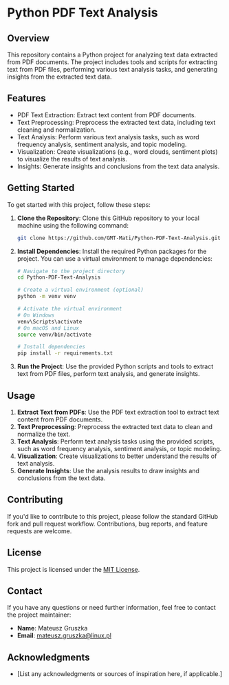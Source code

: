 # Python PDF Text Analysis

## Overview

This repository contains a Python project for analyzing text data extracted from PDF documents. The project includes tools and scripts for extracting text from PDF files, performing various text analysis tasks, and generating insights from the extracted text data.

## Features

- PDF Text Extraction: Extract text content from PDF documents.
- Text Preprocessing: Preprocess the extracted text data, including text cleaning and normalization.
- Text Analysis: Perform various text analysis tasks, such as word frequency analysis, sentiment analysis, and topic modeling.
- Visualization: Create visualizations (e.g., word clouds, sentiment plots) to visualize the results of text analysis.
- Insights: Generate insights and conclusions from the text data analysis.

## Getting Started

To get started with this project, follow these steps:

1. **Clone the Repository**: Clone this GitHub repository to your local machine using the following command:

   ```bash
   git clone https://github.com/GMT-Mati/Python-PDF-Text-Analysis.git
   ```

2. **Install Dependencies**: Install the required Python packages for the project. You can use a virtual environment to manage dependencies:

   ```bash
   # Navigate to the project directory
   cd Python-PDF-Text-Analysis

   # Create a virtual environment (optional)
   python -m venv venv

   # Activate the virtual environment
   # On Windows
   venv\Scripts\activate
   # On macOS and Linux
   source venv/bin/activate

   # Install dependencies
   pip install -r requirements.txt
   ```

3. **Run the Project**: Use the provided Python scripts and tools to extract text from PDF files, perform text analysis, and generate insights.

## Usage

1. **Extract Text from PDFs**: Use the PDF text extraction tool to extract text content from PDF documents.
2. **Text Preprocessing**: Preprocess the extracted text data to clean and normalize the text.
3. **Text Analysis**: Perform text analysis tasks using the provided scripts, such as word frequency analysis, sentiment analysis, or topic modeling.
4. **Visualization**: Create visualizations to better understand the results of text analysis.
5. **Generate Insights**: Use the analysis results to draw insights and conclusions from the text data.

## Contributing

If you'd like to contribute to this project, please follow the standard GitHub fork and pull request workflow. Contributions, bug reports, and feature requests are welcome.

## License

This project is licensed under the [MIT License](LICENSE).

## Contact

If you have any questions or need further information, feel free to contact the project maintainer:

- **Name**: Mateusz Gruszka
- **Email**: mateusz.gruszka@linux.pl

## Acknowledgments

- [List any acknowledgments or sources of inspiration here, if applicable.]
